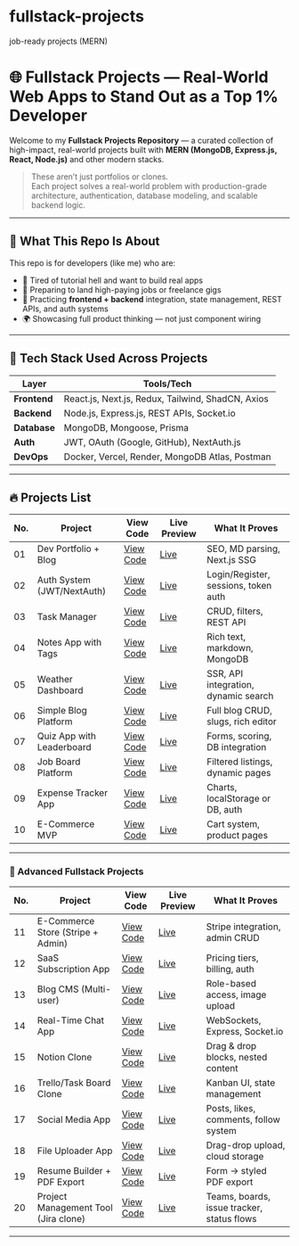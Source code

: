 # fullstack-projects
job-ready projects (MERN)
# 🌐 Fullstack Projects — Real-World Web Apps to Stand Out as a Top 1% Developer

Welcome to my **Fullstack Projects Repository** — a curated collection of high-impact, real-world projects built with **MERN (MongoDB, Express.js, React, Node.js)** and other modern stacks.

> These aren’t just portfolios or clones.  
> Each project solves a real-world problem with production-grade architecture, authentication, database modeling, and scalable backend logic.

---

## 🚀 What This Repo Is About

This repo is for developers (like me) who are:

- 🧠 Tired of tutorial hell and want to build real apps
- 💼 Preparing to land high-paying jobs or freelance gigs
- 🔧 Practicing **frontend + backend** integration, state management, REST APIs, and auth systems
- 🌍 Showcasing full product thinking — not just component wiring

---

## 🔧 Tech Stack Used Across Projects

| Layer       | Tools/Tech                                               |
|-------------|----------------------------------------------------------|
| **Frontend**| React.js, Next.js, Redux, Tailwind, ShadCN, Axios        |
| **Backend** | Node.js, Express.js, REST APIs, Socket.io                |
| **Database**| MongoDB, Mongoose, Prisma                                |
| **Auth**    | JWT, OAuth (Google, GitHub), NextAuth.js                 |
| **DevOps**  | Docker, Vercel, Render, MongoDB Atlas, Postman           |

---
## 🔥 Projects List

| No. | Project | View Code | Live Preview | What It Proves |
|-----|---------|-----------|--------------|----------------|
| 01 | Dev Portfolio + Blog | [View Code](#) | [Live](#) | SEO, MD parsing, Next.js SSG |
| 02 | Auth System (JWT/NextAuth) | [View Code](#) | [Live](#) | Login/Register, sessions, token auth |
| 03 | Task Manager | [View Code](#) | [Live](#) | CRUD, filters, REST API |
| 04 | Notes App with Tags | [View Code](#) | [Live](#) | Rich text, markdown, MongoDB |
| 05 | Weather Dashboard | [View Code](#) | [Live](#) | SSR, API integration, dynamic search |
| 06 | Simple Blog Platform | [View Code](#) | [Live](#) | Full blog CRUD, slugs, rich editor |
| 07 | Quiz App with Leaderboard | [View Code](#) | [Live](#) | Forms, scoring, DB integration |
| 08 | Job Board Platform | [View Code](#) | [Live](#) | Filtered listings, dynamic pages |
| 09 | Expense Tracker App | [View Code](#) | [Live](#) | Charts, localStorage or DB, auth |
| 10 | E-Commerce MVP | [View Code](#) | [Live](#) | Cart system, product pages |

---

### 💼 Advanced Fullstack Projects

| No. | Project | View Code | Live Preview | What It Proves |
|-----|---------|-----------|--------------|----------------|
| 11 | E-Commerce Store (Stripe + Admin) | [View Code](#) | [Live](#) | Stripe integration, admin CRUD |
| 12 | SaaS Subscription App | [View Code](#) | [Live](#) | Pricing tiers, billing, auth |
| 13 | Blog CMS (Multi-user) | [View Code](#) | [Live](#) | Role-based access, image upload |
| 14 | Real-Time Chat App | [View Code](#) | [Live](#) | WebSockets, Express, Socket.io |
| 15 | Notion Clone | [View Code](#) | [Live](#) | Drag & drop blocks, nested content |
| 16 | Trello/Task Board Clone | [View Code](#) | [Live](#) | Kanban UI, state management |
| 17 | Social Media App | [View Code](#) | [Live](#) | Posts, likes, comments, follow system |
| 18 | File Uploader App | [View Code](#) | [Live](#) | Drag-drop upload, cloud storage |
| 19 | Resume Builder + PDF Export | [View Code](#) | [Live](#) | Form → styled PDF export |
| 20 | Project Management Tool (Jira clone) | [View Code](#) | [Live](#) | Teams, boards, issue tracker, status flows |

---
